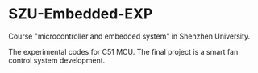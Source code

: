 # SZU-Embedded-EXP

Course "microcontroller and embedded system" in Shenzhen University.

The experimental codes for C51 MCU. The final project is a smart fan control system development.
